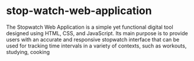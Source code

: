 # stop-watch-web-application
The Stopwatch Web Application is a simple yet functional digital tool designed using HTML, CSS, and JavaScript. Its main purpose is to provide users with an accurate and responsive stopwatch interface that can be used for tracking time intervals in a variety of contexts, such as workouts, studying, cooking

